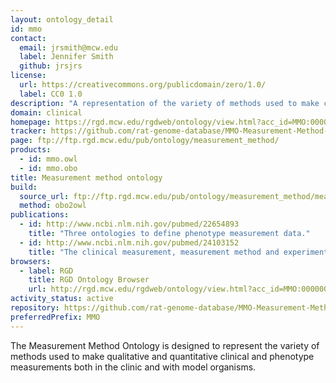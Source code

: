 ```yaml
---
layout: ontology_detail
id: mmo
contact:
  email: jrsmith@mcw.edu
  label: Jennifer Smith
  github: jrsjrs
license:
  url: https://creativecommons.org/publicdomain/zero/1.0/
  label: CC0 1.0
description: "A representation of the variety of methods used to make clinical and phenotype measurements. "
domain: clinical
homepage: https://rgd.mcw.edu/rgdweb/ontology/view.html?acc_id=MMO:0000000
tracker: https://github.com/rat-genome-database/MMO-Measurement-Method-Ontology/issues
page: ftp://ftp.rgd.mcw.edu/pub/ontology/measurement_method/
products:
  - id: mmo.owl
  - id: mmo.obo
title: Measurement method ontology
build:
  source_url: ftp://ftp.rgd.mcw.edu/pub/ontology/measurement_method/measurement_method.obo
  method: obo2owl
publications:
  - id: http://www.ncbi.nlm.nih.gov/pubmed/22654893
    title: "Three ontologies to define phenotype measurement data."
  - id: http://www.ncbi.nlm.nih.gov/pubmed/24103152
    title: "The clinical measurement, measurement method and experimental condition ontologies: expansion, improvements and new applications."
browsers:
  - label: RGD
    title: RGD Ontology Browser
    url: http://rgd.mcw.edu/rgdweb/ontology/view.html?acc_id=MMO:0000000
activity_status: active
repository: https://github.com/rat-genome-database/MMO-Measurement-Method-Ontology
preferredPrefix: MMO
---
```


The Measurement Method Ontology is designed to represent the variety of methods used to make qualitative and quantitative clinical and phenotype measurements both in the clinic and with model organisms.
